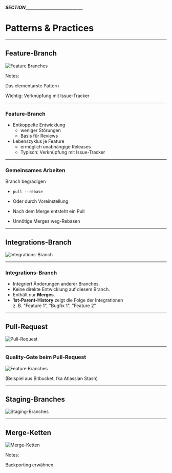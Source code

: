 ___SECTION_______________________________


Patterns & Practices
====================


_________________________________________


Feature-Branch
--------------


![Feature Branches](patterns/abb-feature-branches.png)

Notes:

Das elementarste Pattern

Wichtig: Verknüpfung mit Issue-Tracker

_________________________________________

### Feature-Branch

 * Entkoppelte Entwicklung
   - weniger Störungen
   - Basis für Reviews
 * Lebenszyklus je Feature
   - ermöglich unabhängige Releases
   - Typisch: Verknüpfung mit Issue-Tracker

_________________________________________

### Gemeinsames Arbeiten

Branch begradigen

 * `pull --rebase`
 * Oder durch Voreinstellung

 * Nach dem Merge entsteht ein Pull
 * Unnötige Merges weg-Rebasen





_________________________________________


Integrations-Branch
-------------------


![Integrations-Branch](patterns/abb-integrationsbranch.png)


_________________________________________

### Integrations-Branch

 * Integriert Änderungen anderer Branches.
 * Keine direkte Entwicklung auf diesem Branch.
 * Enthält nur **Merges**.
 * **1st-Parent-History** zeigt die Folge der  Integrationen<BR/>
   z. B. "Feature 1", "Bugfix 1", "Feature 2"

_________________________________________


Pull-Request
------------

![Pull-Request](patterns/abb-pull-request.png)


_________________________________________


### Quality-Gate beim Pull-Request


![Feature Branches](patterns/abb-jenkins-pull-requests-stash-config.png)

(Beispiel aus Bitbucket, fka Atlassian Stash)


_________________________________________


Staging-Branches
----------------

![Staging-Branches](patterns/abb-staging-branches.png)

_________________________________________


Merge-Ketten
------------

![Merge-Ketten](patterns/abb-merge-ketten.png)


Notes:

Backporting erwähnen.
